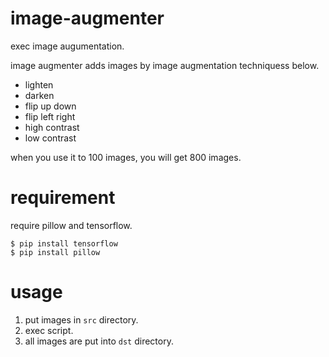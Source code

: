 # image-augmenter

exec image augumentation.

image augmenter adds images by image augmentation techniquess below.

- lighten
- darken
- flip up down
- flip left right
- high contrast
- low contrast

when you use it to 100 images, you will get 800 images.

# requirement

require pillow and tensorflow.

```
$ pip install tensorflow
$ pip install pillow
```

# usage

1.  put images in `src` directory.
2.  exec script.
3.  all images are put into `dst` directory.
